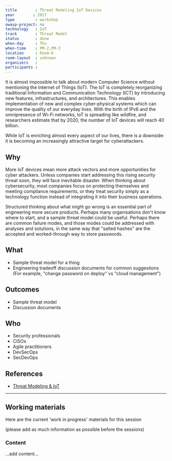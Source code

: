 ```yaml
---
title        : Threat Modeling IoT Devices
year		: 2017
type         : workshop
owasp-project: no
technology   : IoT
track        : Threat Model
status       : done
when-day     : Thu
when-time    : PM-2,PM-3
location     : Room-6
room-layout  : unknown
organizers   :
participants : 
---
```


It is almost impossible to talk about modern Computer Science without mentioning the Internet of Things (IoT). The IoT is completely reorganizing traditional Information and Communication Technology (ICT) by introducing new features, infrastructures, and architectures. This enables implementation of new and complex cyber-physical systems which can improve the quality of our everyday lives. With the birth of IPv6 and the omnipresence of Wi-Fi networks, IoT is spreading like wildfire, and researchers estimate that by 2020, the number of IoT devices will reach 40 billion.

While IoT is enriching almost every aspect of our lives, there is a downside: it is becoming an increasingly attractive target for cyberattackers.

## Why

More IoT devices mean more attack vectors and more opportunities for cyber attackers. Unless companies start addressing this rising security threat soon, they will face inevitable disaster. When thinking about cybersecurity, most companies focus on protecting themselves and meeting compliance requirements, or they treat security simply as a technology function instead of integrating it into their business operations.

Structured thinking about what might go wrong is an essential part of engineering more secure products.  Perhaps many organisations don't know where to start, and a sample threat model could be useful.  Perhaps there are common failure modes, and those modes could be addressed with analyses and solutions, in the same way that "salted hashes" are the accepted and worked-through way to store passwords.

## What

- Sample threat model for a thing
- Engineering tradeoff discussion documents for common suggestions (For example, "change password on deploy" vs "cloud management")

## Outcomes

- Sample threat model
- Discussion documents

## Who

- Security professionals
- CISOs
- Agile practitioners
- DevSecOps
- SecDevOps

## References

- [Threat Modeling & IoT](https://adam.shostack.org/blog/2017/05/threat-modeling-iot/)

--- 

## Working materials

Here are the current 'work in progress' materials for this session 

(please add as much information as possible before the sessions)

### Content

...add content...
